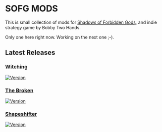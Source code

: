 # SOFG MODS

This is small collection of mods for  [Shadows of Forbidden Gods](https://store.steampowered.com/app/1741640/Shadows_of_Forbidden_Gods/), and indie strategy game by Bobby Two Hands.

Only one here right now. Working on the next one ;-).

## Latest Releases ##

### [Witching](https://github.com/kilfour/SOFG-Mods/wiki/Witching)  ###

[![Version](https://img.shields.io/badge/Version-0.2.2-purple)](https://github.com/kilfour/SOFG-Witching-Mod/releases/tag/Witching-0.2.2)

### [The Broken](https://github.com/kilfour/SOFG-Mods/wiki/TheBroken)  ###

[![Version](https://img.shields.io/badge/Version-v0.1.1-purple)](https://github.com/kilfour/SOFG-Witching-Mod/releases/tag/TheBrokenv0.1.1)

### [Shapeshifter](https://github.com/kilfour/SOFG-Mods/wiki/ShapeShifter)  ###

[![Version](https://img.shields.io/badge/Version-v0.0.1-purple)](https://github.com/kilfour/SOFG-Witching-Mod/releases/tag/ShapeShifterv0.0.1)
